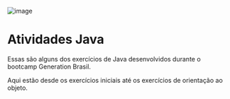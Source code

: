 ![image](https://user-images.githubusercontent.com/127205957/230675036-6d1e766d-83f1-47ff-bb00-f7815906dd19.png)
# Atividades Java

Essas são alguns dos exercícios de Java desenvolvidos durante o bootcamp Generation Brasil.

Aqui estão desde os exercícios iniciais até os exercícios de orientação ao objeto.
